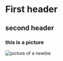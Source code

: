 # First header

## second header

### this is a picture

![picture of a newbie](https://img.netzwelt.de/dw1200_dh900_sw1500_sh1125_sx224_sy0_sr4x3_nu0/picture/original/2020/08/newbie-beginner-anfaenger-baby-computer-283378.jpeg)
